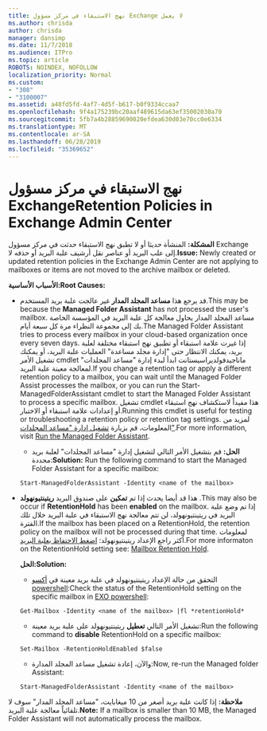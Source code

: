 ```yaml
---
title: نهج الاستبقاء في مركز مسؤول Exchange لا يعمل
ms.author: chrisda
author: chrisda
manager: dansimp
ms.date: 11/7/2018
ms.audience: ITPro
ms.topic: article
ROBOTS: NOINDEX, NOFOLLOW
localization_priority: Normal
ms.custom:
- "308"
- "3100007"
ms.assetid: a48fd5fd-4af7-4d5f-b617-b0f9334ccaa7
ms.openlocfilehash: 9f4a175239bc20aaf489615da63ef35002030a70
ms.sourcegitcommit: 5fb7a4b28859690020efdea630d03e70cc0e6334
ms.translationtype: MT
ms.contentlocale: ar-SA
ms.lasthandoff: 06/28/2019
ms.locfileid: "35369652"
---
```

# <a name="retention-policies-in-exchange-admin-center"></a><span data-ttu-id="9900f-102">نهج الاستبقاء في مركز مسؤول Exchange</span><span class="sxs-lookup"><span data-stu-id="9900f-102">Retention Policies in Exchange Admin Center</span></span>

 <span data-ttu-id="9900f-103">**المشكلة:** المنشأة حديثا أو لا تطبق نهج الاستبقاء حدثت في مركز مسؤول Exchange إلى علب البريد أو عناصر نقل أرشيف علبة البريد أو حذفه لا.</span><span class="sxs-lookup"><span data-stu-id="9900f-103">**Issue:** Newly created or updated retention policies in the Exchange Admin Center are not applying to mailboxes or items are not moved to the archive mailbox or deleted.</span></span> 
  
 <span data-ttu-id="9900f-104">**الأسباب الأساسية:**</span><span class="sxs-lookup"><span data-stu-id="9900f-104">**Root Causes:**</span></span>
  
- <span data-ttu-id="9900f-105">قد يرجع هذا **مساعد المجلد المدار** غير عالجت علبة بريد المستخدم.</span><span class="sxs-lookup"><span data-stu-id="9900f-105">This may be because the **Managed Folder Assistant** has not processed the user's mailbox.</span></span> <span data-ttu-id="9900f-106">مساعد المجلد المدار يحاول معالجة كل علبة البريد في المؤسسة الخاصة بك إلى مجموعة النظراء مرة كل سبعة أيام.</span><span class="sxs-lookup"><span data-stu-id="9900f-106">The Managed Folder Assistant tries to process every mailbox in your cloud-based organization once every seven days.</span></span> <span data-ttu-id="9900f-107">إذا غيرت علامة استبقاء أو تطبيق نهج استبقاء مختلفة لعلبة بريد، يمكنك الانتظار حتى "إدارة مجلد مساعدة" العمليات علبة البريد، أو يمكنك تشغيل الأمر cmdlet ماناجيدفولديراسيستانت ابدأ لبدء إدارة "مساعد المجلدات" لمعالجة معينة علبة البريد.</span><span class="sxs-lookup"><span data-stu-id="9900f-107">If you change a retention tag or apply a different retention policy to a mailbox, you can wait until the Managed Folder Assist processes the mailbox, or you can run the Start-ManagedFolderAssistant cmdlet to start the Managed Folder Assistant to process a specific mailbox.</span></span> <span data-ttu-id="9900f-108">تشغيل cmdlet هذا مفيداً لاستكشاف نهج استبقاء أو إعدادات علامة استبقاء أو الاختبار.</span><span class="sxs-lookup"><span data-stu-id="9900f-108">Running this cmdlet is useful for testing or troubleshooting a retention policy or retention tag settings.</span></span> <span data-ttu-id="9900f-109">لمزيد من المعلومات، قم بزيارة [تشغيل إدارة "مساعد المجلدات"](https://msdn.microsoft.com/library/gg271153%28v=exchsrvcs.149%29.aspx#managedfolderassist).</span><span class="sxs-lookup"><span data-stu-id="9900f-109">For more information, visit [Run the Managed Folder Assistant](https://msdn.microsoft.com/library/gg271153%28v=exchsrvcs.149%29.aspx#managedfolderassist).</span></span>
    
  - <span data-ttu-id="9900f-110">**الحل:** قم بتشغيل الأمر التالي لتشغيل إدارة "مساعد المجلدات" لعلبة بريد محددة:</span><span class="sxs-lookup"><span data-stu-id="9900f-110">**Solution:** Run the following command to start the Managed Folder Assistant for a specific mailbox:</span></span>
    
  ```
  Start-ManagedFolderAssistant -Identity <name of the mailbox>
  ```

- <span data-ttu-id="9900f-111">هذا قد أيضا يحدث إذا تم **تمكين** على صندوق البريد **ريتينتيونهولد** .</span><span class="sxs-lookup"><span data-stu-id="9900f-111">This may also be occur if **RetentionHold** has been **enabled** on the mailbox.</span></span> <span data-ttu-id="9900f-112">إذا تم وضع علبة البريد في ريتينتيونهولد، لن تتم معالجة نهج الاستبقاء في علبة البريد خلال تلك الفترة.</span><span class="sxs-lookup"><span data-stu-id="9900f-112">If the mailbox has been placed on a RetentionHold, the retention policy on the mailbox will not be processed during that time.</span></span> <span data-ttu-id="9900f-113">لمعلومات أكثر راجع الإعداد ريتينتيونهولد: [اضغط الاحتفاظ بعلبة البريد](https://docs.microsoft.com/exchange/security-and-compliance/messaging-records-management/mailbox-retention-hold).</span><span class="sxs-lookup"><span data-stu-id="9900f-113">For more informaton on the RetentionHold setting see: [Mailbox Retention Hold](https://docs.microsoft.com/exchange/security-and-compliance/messaging-records-management/mailbox-retention-hold).</span></span>
    
    <span data-ttu-id="9900f-114">**الحل:**</span><span class="sxs-lookup"><span data-stu-id="9900f-114">**Solution:**</span></span>
    
  - <span data-ttu-id="9900f-115">التحقق من حالة الإعداد ريتينتيونهولد في علبة بريد معينة في [أكسو powershell](https://docs.microsoft.com/powershell/exchange/exchange-online/connect-to-exchange-online-powershell/connect-to-exchange-online-powershell?view=exchange-ps):</span><span class="sxs-lookup"><span data-stu-id="9900f-115">Check the status of the RetentionHold setting on the specific mailbox in [EXO powershell](https://docs.microsoft.com/powershell/exchange/exchange-online/connect-to-exchange-online-powershell/connect-to-exchange-online-powershell?view=exchange-ps):</span></span>
    
  ```
  Get-Mailbox -Identity <name of the mailbox> |fl *retentionHold*
  ```

  - <span data-ttu-id="9900f-116">تشغيل الأمر التالي **تعطيل** ريتينتيونهولد على علبة بريد معينة:</span><span class="sxs-lookup"><span data-stu-id="9900f-116">Run the following command to **disable** RetentionHold on a specific mailbox:</span></span>
    
  ```
  Set-Mailbox -RetentionHoldEnabled $false
  ```

  - <span data-ttu-id="9900f-117">والآن، إعادة تشغيل مساعد المجلد المدارة:</span><span class="sxs-lookup"><span data-stu-id="9900f-117">Now, re-run the Managed folder Assistant:</span></span>
    
  ```
  Start-ManagedFolderAssistant -Identity <name of the mailbox>
  ```

 <span data-ttu-id="9900f-118">**ملاحظة:** إذا كانت علبة بريد أصغر من 10 ميغابايت، "مساعد المجلد المدار" سوف لا تلقائياً معالجة علبة البريد.</span><span class="sxs-lookup"><span data-stu-id="9900f-118">**Note:** If a mailbox is smaller than 10 MB, the Managed Folder Assistant will not automatically process the mailbox.</span></span>
  